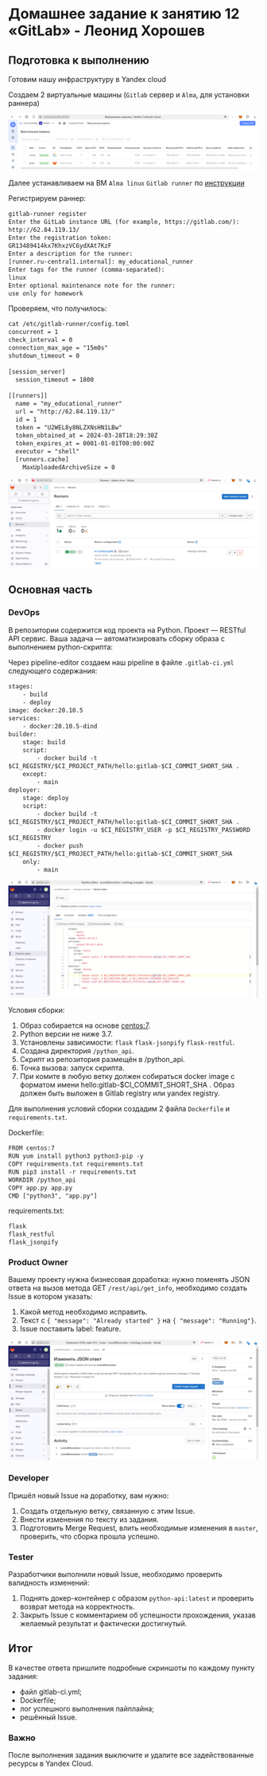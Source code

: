 # Домашнее задание к занятию 12 «GitLab» - Леонид Хорошев

## Подготовка к выполнению

Готовим нашу инфраструктуру в Yandex cloud 

Создаем 2 виртуальные машины (`Gitlab` сервер и `Alma`, для установки раннера)

![Alt_text](https://github.com/LeonidKhoroshev/mnt-homeworks/blob/MNT-video/09-ci-06-gitlab/screenshots/git1.png)

Далее устанавливаем на ВМ `Alma linux` `Gitlab runner` по [инструкции](https://docs.gitlab.com/runner/install/linux-repository.html)

Регистрируем раннер:

```
gitlab-runner register
Enter the GitLab instance URL (for example, https://gitlab.com/):
http://62.84.119.13/
Enter the registration token:
GR13489414kx7KhxzVC6ydXAt7KzF
Enter a description for the runner:
[runner.ru-central1.internal]: my_educational_runner
Enter tags for the runner (comma-separated):
linux
Enter optional maintenance note for the runner:
use only for homework
```

Проверяем, что получилось:

```
cat /etc/gitlab-runner/config.toml
concurrent = 1
check_interval = 0
connection_max_age = "15m0s"
shutdown_timeout = 0

[session_server]
  session_timeout = 1800

[[runners]]
  name = "my_educational_runner"
  url = "http://62.84.119.13/"
  id = 1
  token = "U2WEL8y8NLZXNsHN1LBw"
  token_obtained_at = 2024-03-28T18:29:30Z
  token_expires_at = 0001-01-01T00:00:00Z
  executor = "shell"
  [runners.cache]
    MaxUploadedArchiveSize = 0
```

![Alt_text](https://github.com/LeonidKhoroshev/mnt-homeworks/blob/MNT-video/09-ci-06-gitlab/screenshots/git2.png)

## Основная часть

### DevOps

В репозитории содержится код проекта на Python. Проект — RESTful API сервис. Ваша задача — автоматизировать сборку образа с выполнением python-скрипта:

Через pipeline-editor создаем наш pipeline в файле `.gitlab-ci.yml` следующего содержания:

```
stages:
    - build
    - deploy
image: docker:20.10.5
services:
    - docker:20.10.5-dind
builder:
    stage: build
    script:
        - docker build -t $CI_REGISTRY/$CI_PROJECT_PATH/hello:gitlab-$CI_COMMIT_SHORT_SHA .
    except:
        - main
deployer:
    stage: deploy
    script:
        - docker build -t $CI_REGISTRY/$CI_PROJECT_PATH/hello:gitlab-$CI_COMMIT_SHORT_SHA .
        - docker login -u $CI_REGISTRY_USER -p $CI_REGISTRY_PASSWORD $CI_REGISTRY
        - docker push $CI_REGISTRY/$CI_PROJECT_PATH/hello:gitlab-$CI_COMMIT_SHORT_SHA
    only:
        - main
```

![Alt_text](https://github.com/LeonidKhoroshev/mnt-homeworks/blob/MNT-video/09-ci-06-gitlab/screenshots/git7.png)

Условия сборки:

1. Образ собирается на основе [centos:7](https://hub.docker.com/_/centos?tab=tags&page=1&ordering=last_updated).
2. Python версии не ниже 3.7.
3. Установлены зависимости: `flask` `flask-jsonpify` `flask-restful`.
4. Создана директория `/python_api`.
5. Скрипт из репозитория размещён в /python_api.
6. Точка вызова: запуск скрипта.
7. При комите в любую ветку должен собираться docker image с форматом имени hello:gitlab-$CI_COMMIT_SHORT_SHA . Образ должен быть выложен в Gitlab registry или yandex registry.

Для выполнения условий сборки создадим 2 файла `Dockerfile` и `requirements.txt`.

Dockerfile:
```
FROM centos:7
RUN yum install python3 python3-pip -y
COPY requirements.txt requirements.txt
RUN pip3 install -r requirements.txt
WORKDIR /python_api
COPY app.py app.py
CMD ["python3", "app.py"]
```

requirements.txt:
```
flask
flask_restful
flask_jsonpify
```

### Product Owner

Вашему проекту нужна бизнесовая доработка: нужно поменять JSON ответа на вызов метода GET `/rest/api/get_info`, необходимо создать Issue в котором указать:

1. Какой метод необходимо исправить.
2. Текст с `{ "message": "Already started" }` на `{ "message": "Running"}`.
3. Issue поставить label: feature.

![Alt_text](https://github.com/LeonidKhoroshev/mnt-homeworks/blob/MNT-video/09-ci-06-gitlab/screenshots/git6.png)


### Developer

Пришёл новый Issue на доработку, вам нужно:

1. Создать отдельную ветку, связанную с этим Issue.
2. Внести изменения по тексту из задания.
3. Подготовить Merge Request, влить необходимые изменения в `master`, проверить, что сборка прошла успешно.


### Tester

Разработчики выполнили новый Issue, необходимо проверить валидность изменений:

1. Поднять докер-контейнер с образом `python-api:latest` и проверить возврат метода на корректность.
2. Закрыть Issue с комментарием об успешности прохождения, указав желаемый результат и фактически достигнутый.

## Итог

В качестве ответа пришлите подробные скриншоты по каждому пункту задания:

- файл gitlab-ci.yml;
- Dockerfile; 
- лог успешного выполнения пайплайна;
- решённый Issue.

### Важно 
После выполнения задания выключите и удалите все задействованные ресурсы в Yandex Cloud.

